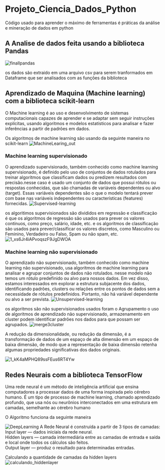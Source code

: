 # Projeto_Ciencia_Dados_Python
 Código usado para aprender o máximo de ferramentas é práticas da análise e mineração de dados em python 

## A Analise de dados feita usando a biblioteca Pandas

![finallpandas](https://github.com/willianpireslima/Projeto_Ciencia_Dados_Python/assets/158337302/d9337fb6-508a-4807-bdb6-e5adca753ffb)

os dados são extraido em uma arquivo csv para serem tranformados em Dataframe que ser analisados com as funções da biblioteca

## Aprendizado de Maquina (Machine learning) com a biblioteca scikit-learn

O Machine learning é ao uso e desenvolvimento de sistemas computacionais capazes de aprender e se adaptar sem seguir instruções explícitas, usando algoritmos e modelos estatísticos para analisar e fazer inferências a partir de padrões em dados.

Os algoritmos de machine learning são usando da seguinte maneira no scikit-learn
![MachineLearing_out](https://github.com/willianpireslima/Projeto_Ciencia_Dados_Python/assets/158337302/8153ff45-2be0-4777-a751-e97e87340974)

### Machine learning supervisionado

O aprendizado supervisionado, também conhecido como machine learning supervisionado, é definido pelo uso de conjuntos de dados rotulados para treinar algoritmos que classificam dados ou predizem resultados com precisão.nesse caso é usado um conjunto de dados que possui rótulos ou respostas conhecidas, que são chamadas de variáveis dependentes ou alvo (target). Essas variáveis dependentes são o que o modelo tentará prever com base nas variáveis independentes ou características (features) fornecidas.
![Supervised-learning](https://github.com/willianpireslima/Projeto_Ciencia_Dados_Python/assets/158337302/c27ad8ab-5f59-4ce3-9bfe-c59ac02f653d)

os algoritimos supervisionados são divididos em regressão e classificação é que os algoritmos de regressão são usados para prever os valores contínuos, como preço, salário, idade, etc. e os algoritmos de classificação são usados para prever/classificar os valores discretos, como Masculino ou Feminino, Verdadeiro ou Falso, Spam ou não spam, etc.
![1_xs6Jr4iAPvoqszF9JgDWOA](https://github.com/willianpireslima/Projeto_Ciencia_Dados_Python/assets/158337302/565023fd-6eba-4297-be56-8365d5fdabd6)

### Machine learning não supervisionado

O aprendizado não supervisionado, também conhecido como machine learning não supervisionado, usa algoritmos de machine learning para analisar e agrupar conjuntos de dados não rotulados. nesse modelo não temos um rótulo predefinido ou alvo para nossos dados. Em vez disso, estamos interessados em explorar a estrutura subjacente dos dados, identificando padrões, clusters ou relações entre os pontos de dados sem a necessidade de rótulos predefinidos. Portanto, não há variável dependente ou alvo a ser prevista.
![Unsupervised-learning](https://github.com/willianpireslima/Projeto_Ciencia_Dados_Python/assets/158337302/ed8efab5-4530-4630-9793-6332839f1b38)

os algoritmos são não supervisionados usados foram o Agrupamento o uso de algoritmos de aprendizado não supervisionado, armazenamento em cluster podem identificar padrões nos dados para que possam ser agrupados.
![merge3cluster](https://github.com/willianpireslima/Projeto_Ciencia_Dados_Python/assets/158337302/a18927c2-0dd8-4daa-8be8-3514d601330d)

A redução da dimensionalidade, ou redução da dimensão, é a transformação de dados de um espaço de alta dimensão em um espaço de baixa dimensão, de modo que a representação de baixa dimensão retenha algumas propriedades significativas dos dados originais.

![1_kK4aMPHQ89ssFEus6RT4Yw](https://github.com/willianpireslima/Projeto_Ciencia_Dados_Python/assets/158337302/e553f5bd-b7bc-475d-b678-3451ee1aeab0)

## Redes Neurais com a biblioteca TensorFlow

Uma rede neural é um método de inteligência artificial que ensina computadores a processar dados de uma forma inspirada pelo cérebro humano. É um tipo de processo de machine learning, chamado aprendizado profundo, que usa nós ou neurônios interconectados em uma estrutura em camadas, semelhante ao cérebro humano

O Algoritmo funciona da seguinte maneira

![DeepLearning](https://github.com/willianpireslima/Projeto_Ciencia_Dados_Python/assets/158337302/4f58347c-4670-4059-9c47-96d2e3bf2ebe)
A Rede Neural é construída a partir de 3 tipos de camadas:\
Input layer — dados iniciais da rede neural.\
Hidden layers — camada intermediária entre as camadas de entrada e saída e local onde todos os cálculos são feitos.\
Output layer — produz o resultado para determinadas entradas.

Calculando a quantidade de camadas da hidden layers\
![calculando_hiddenlayer](https://github.com/willianpireslima/Projeto_Ciencia_Dados_Python/assets/158337302/cb49a840-3e3a-4840-9de3-fc66bbf33fdb)



